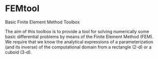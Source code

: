 # FEMtool
Basic Finite Element Method Toolbox

The aim of this toolbox is to provide a tool for solving numerically some basic differential problems by means of the Finite Element Method (FEM). We require that we know the analytical expressions of a parameterization (and its inverse) of the computational domain from a rectangle (2-d) or a cuboid (3-d).
